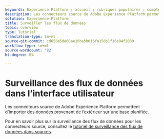 ```yaml
---
keywords: Experience Platform ; accueil ; rubriques populaires ; comptes de surveillance ; flux de données de surveillance ; flux de données
description: Les connecteurs source de Adobe Experience Platform permettent d’importer des données provenant de l’extérieur sur une base planifiée. Ce didacticiel décrit les étapes à suivre pour afficher les flux de données existants à partir de l’espace de travail Sources.
solution: Experience Platform
title: Surveiller les flux de données
topic: overview
type: Tutorial
translation-type: tm+mt
source-git-commit: cd658a5de08ae16babb016fa158b1f16e94f2009
workflow-type: tm+mt
source-wordcount: '82'
ht-degree: 0%

---
```



# Surveillance des flux de données dans l’interface utilisateur

Les connecteurs source de Adobe Experience Platform permettent d’importer des données provenant de l’extérieur sur une base planifiée.

Pour en savoir plus sur la surveillance des flux de données pour les connecteurs source, consultez le [tutoriel de surveillance des flux de données dans sources](../../../dataflows/ui/monitor-sources.md).

